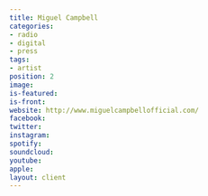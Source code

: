 ```yaml
---
title: Miguel Campbell
categories:
- radio
- digital
- press
tags:
- artist
position: 2
image: 
is-featured: 
is-front: 
website: http://www.miguelcampbellofficial.com/
facebook: 
twitter: 
instagram: 
spotify: 
soundcloud: 
youtube: 
apple: 
layout: client
---
```


